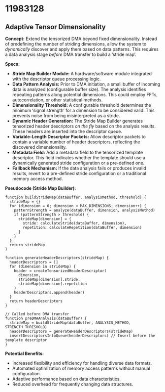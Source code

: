 # 11983128

## Adaptive Tensor Dimensionality

**Concept:** Extend the tensorized DMA beyond fixed dimensionality. Instead of predefining the number of striding dimensions, allow the system to *dynamically* discover and apply them based on data patterns. This requires a data analysis stage *before* DMA transfer to build a ‘stride map’.

**Specs:**

*   **Stride Map Builder Module:** A hardware/software module integrated with the descriptor queue processing logic.
*   **Data Pattern Analysis:** Prior to DMA initiation, a small buffer of incoming data is analyzed (configurable buffer size). The analysis identifies repeating patterns along potential dimensions. This could employ FFTs, autocorrelation, or other statistical methods.
*   **Dimensionality Threshold:** A configurable threshold determines the minimum ‘signal strength’ for a dimension to be considered valid. This prevents noise from being misinterpreted as a stride.
*   **Dynamic Header Generation:** The Stride Map Builder generates tensorized header descriptors *on the fly* based on the analysis results. These headers are inserted into the descriptor queue.
*   **Variable-Length Descriptor Packets:** Allow descriptor packets to contain a variable number of header descriptors, reflecting the discovered dimensionality.
*   **Metadata Field:** Add a metadata field to the tensorized template descriptor. This field indicates whether the template should use a dynamically generated stride configuration or a pre-defined one.
*   **Fallback Mechanism:** If the data analysis fails or produces invalid results, revert to a pre-defined stride configuration or a traditional memory access method.

**Pseudocode (Stride Map Builder):**

```
function buildStrideMap(dataBuffer, analysisMethod, threshold) {
  strideMap = {}
  for (dimension = 0; dimension < MAX_DIMENSIONS; dimension++) {
    patternStrength = analyze(dataBuffer, dimension, analysisMethod)
    if (patternStrength > threshold) {
      strideMap[dimension] = {
        stride: calculateStride(dataBuffer, dimension),
        repetition: calculateRepetition(dataBuffer, dimension)
      }
    }
  }
  return strideMap
}

function generateHeaderDescriptors(strideMap) {
  headerDescriptors = []
  for (dimension in strideMap) {
    header = createTensorizedHeaderDescriptor(
      dimension,
      strideMap[dimension].stride,
      strideMap[dimension].repetition
    )
    headerDescriptors.append(header)
  }
  return headerDescriptors
}

// Called before DMA transfer
function preDMAAnalysis(dataBuffer) {
  strideMap = buildStrideMap(dataBuffer, ANALYSIS_METHOD, STRENGTH_THRESHOLD)
  headerDescriptors = generateHeaderDescriptors(strideMap)
  insertDescriptorsIntoQueue(headerDescriptors) // Insert before the template descriptor
}
```

**Potential Benefits:**

*   Increased flexibility and efficiency for handling diverse data formats.
*   Automated optimization of memory access patterns without manual configuration.
*   Adaptive performance based on data characteristics.
*   Reduced overhead for frequently changing data structures.